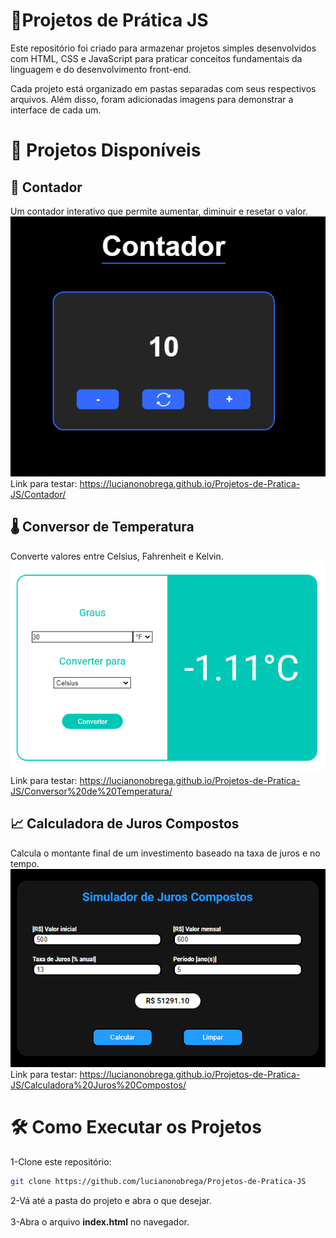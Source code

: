 # 📌Projetos de Prática JS

Este repositório foi criado para armazenar projetos simples desenvolvidos com HTML, CSS e JavaScript para praticar conceitos fundamentais da linguagem e do desenvolvimento front-end.

Cada projeto está organizado em pastas separadas com seus respectivos arquivos. Além disso, foram adicionadas imagens para demonstrar a interface de cada um.

# 📂 Projetos Disponíveis

## 🔢 Contador

Um contador interativo que permite aumentar, diminuir e resetar o valor.
![Contador](Imagens%20dos%20Projetos/Contador.PNG)<br>
Link para testar: <a target="_blank">https://lucianonobrega.github.io/Projetos-de-Pratica-JS/Contador/<a/>


## 🌡️ Conversor de Temperatura

Converte valores entre Celsius, Fahrenheit e Kelvin.<br>
![Conversor de Temperatura](Imagens%20dos%20Projetos/ConversorDeTemperatura.PNG)<br>
Link para testar: <a target="_blank">https://lucianonobrega.github.io/Projetos-de-Pratica-JS/Conversor%20de%20Temperatura/<a/>


## 📈 Calculadora de Juros Compostos

Calcula o montante final de um investimento baseado na taxa de juros e no tempo.
![Calculadora de Juros Compostos](Imagens%20dos%20Projetos/CalculadoraJurosCompostos.PNG)<br>
Link para testar: <a target="_blank">https://lucianonobrega.github.io/Projetos-de-Pratica-JS/Calculadora%20Juros%20Compostos/<a/>

# 🛠️ Como Executar os Projetos
1-Clone este repositório:
```bash
git clone https://github.com/lucianonobrega/Projetos-de-Pratica-JS
```
2-Vá até a pasta do projeto e abra o que desejar.<br><br>
3-Abra o arquivo **index.html** no navegador.

